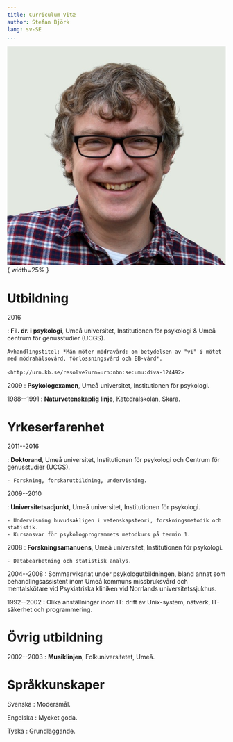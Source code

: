 ```yaml
---
title: Curriculum Vitæ
author: Stefan Björk
lang: sv-SE
...
```


![](images/photo.jpg){ width=25% }

# Utbildning

2016

:   **Fil. dr. i psykologi**, Umeå universitet, Institutionen för psykologi & Umeå centrum för genusstudier (UCGS).

    Avhandlingstitel: *Män möter mödravård: om betydelsen av "vi" i mötet med mödrahälsovård, förlossningsvård och BB-vård*.

    <http://urn.kb.se/resolve?urn=urn:nbn:se:umu:diva-124492>

2009
:   **Psykologexamen**, Umeå universitet, Institutionen för psykologi.

1988--1991
:   **Naturvetenskaplig linje**, Katedralskolan, Skara.

# Yrkeserfarenhet

2011--2016

:   **Doktorand**, Umeå universitet, Institutionen för psykologi och Centrum för genusstudier (UCGS).

    - Forskning, forskarutbildning, undervisning.

2009--2010

:   **Universitetsadjunkt**, Umeå universitet, Institutionen för psykologi.

    - Undervisning huvudsakligen i vetenskapsteori, forskningsmetodik och statistik.
    - Kursansvar för psykologprogrammets metodkurs på termin 1.

2008
:   **Forskningsamanuens**, Umeå universitet, Institutionen för psykologi.

    - Databearbetning och statistisk analys.

2004--2008
:   Sommarvikariat under psykologutbildningen, bland annat som behandlingsassistent inom Umeå kommuns missbruksvård och mentalskötare vid Psykiatriska kliniken vid Norrlands universitetssjukhus.

1992--2002
:   Olika anställningar inom IT: drift av Unix-system, nätverk, IT-säkerhet och programmering.

# Övrig utbildning

2002--2003
:   **Musiklinjen**, Folkuniversitetet, Umeå.

# Språkkunskaper

Svenska
:   Modersmål.

Engelska
:   Mycket goda.

Tyska
:   Grundläggande.
